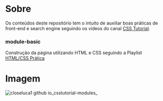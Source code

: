# Sobre
Os conteúdos deste repositório tem o intuito de auxiliar boas práticas de front-end e search engine seguindo os vídeos do canal <a href="" target="_blank">CSS Tutorial</a>.

### module-basic
Construção da página utilizando HTML e CSS seguindo a Playlist <a href="" target="_blank">HTML/CSS Prática</a>



# Imagem
![closeluca1 github io_csstutorial-modules_](https://user-images.githubusercontent.com/57973233/155763105-518c537b-aabf-4fbe-809c-7cff398317a5.png)
